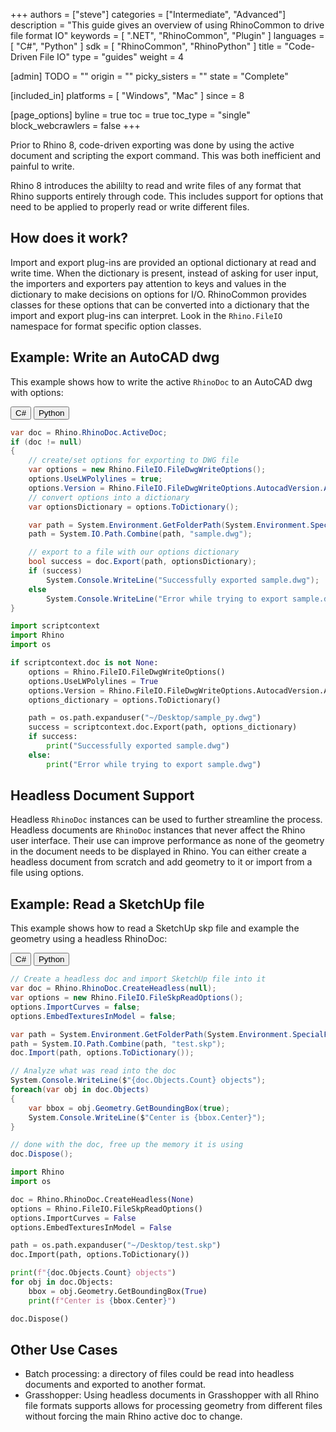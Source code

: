 +++
authors = ["steve"]
categories = ["Intermediate", "Advanced"]
description = "This guide gives an overview of using RhinoCommon to drive file format IO"
keywords = [ ".NET", "RhinoCommon", "Plugin" ]
languages = [ "C#", "Python" ]
sdk = [ "RhinoCommon", "RhinoPython" ]
title = "Code-Driven File IO"
type = "guides"
weight = 4

[admin]
TODO = ""
origin = ""
picky_sisters = ""
state = "Complete"

[included_in]
platforms = [ "Windows", "Mac" ]
since = 8

[page_options]
byline = true
toc = true
toc_type = "single"
block_webcrawlers = false
+++

Prior to Rhino 8, code-driven exporting was done by using the active document and scripting the export command. This was both inefficient and painful to write.

Rhino 8 introduces the abililty to read and write files of any format that Rhino supports entirely through code. This includes support for options that need to be applied to properly read or write different files.

## How does it work?

Import and export plug-ins are provided an optional dictionary at read and write time. When the dictionary is present, instead of asking for user input, the importers and exporters pay attention to keys and values in the dictionary to make decisions on options for I/O. RhinoCommon provides classes for these options that can be converted into a dictionary that the import and export plug-ins can interpret. Look in the `Rhino.FileIO` namespace for format specific option classes.

## Example: Write an AutoCAD dwg

This example shows how to write the active `RhinoDoc` to an AutoCAD dwg with options:

<div class="codetab">
  <button class="tablinks" onclick="openCodeTab(event, 'cs')" id="defaultOpen">C#</button>
  <button class="tablinks" onclick="openCodeTab(event, 'py')">Python</button>
</div>

<div class="tab-content">
<div class="codetab-content" id="cs">

```cs
var doc = Rhino.RhinoDoc.ActiveDoc;
if (doc != null)
{
    // create/set options for exporting to DWG file
    var options = new Rhino.FileIO.FileDwgWriteOptions();
    options.UseLWPolylines = true;
    options.Version = Rhino.FileIO.FileDwgWriteOptions.AutocadVersion.Acad2000;
    // convert options into a dictionary
    var optionsDictionary = options.ToDictionary();

    var path = System.Environment.GetFolderPath(System.Environment.SpecialFolder.Desktop);
    path = System.IO.Path.Combine(path, "sample.dwg");

    // export to a file with our options dictionary
    bool success = doc.Export(path, optionsDictionary);
    if (success)
        System.Console.WriteLine("Successfully exported sample.dwg");
    else
        System.Console.WriteLine("Error while trying to export sample.dwg");
}
```

</div>

<div class="codetab-content" id="py">

```py
import scriptcontext
import Rhino
import os

if scriptcontext.doc is not None:
    options = Rhino.FileIO.FileDwgWriteOptions()
    options.UseLWPolylines = True
    options.Version = Rhino.FileIO.FileDwgWriteOptions.AutocadVersion.Acad2000
    options_dictionary = options.ToDictionary()

    path = os.path.expanduser("~/Desktop/sample_py.dwg")
    success = scriptcontext.doc.Export(path, options_dictionary)
    if success:
        print("Successfully exported sample.dwg")
    else:
        print("Error while trying to export sample.dwg")
```

</div>
</div>

## Headless Document Support

Headless `RhinoDoc` instances can be used to further streamline the process. Headless documents are `RhinoDoc` instances that never affect the Rhino user interface. Their use can improve performance as none of the geometry in the document needs to be displayed in Rhino. You can either create a headless document from scratch and add geometry to it or import from a file using options.

## Example: Read a SketchUp file

This example shows how to read a SketchUp skp file and example the geometry using a headless RhinoDoc:

<div class="codetab">
  <button class="tablinks1" onclick="openCodeTab(event, 'cs1')" id="defaultOpen1">C#</button>
  <button class="tablinks1" onclick="openCodeTab(event, 'py1')">Python</button>
</div>

<div class="tab-content">
<div class="codetab-content1" id="cs1">

```cs
// Create a headless doc and import SketchUp file into it
var doc = Rhino.RhinoDoc.CreateHeadless(null);
var options = new Rhino.FileIO.FileSkpReadOptions();
options.ImportCurves = false;
options.EmbedTexturesInModel = false;

var path = System.Environment.GetFolderPath(System.Environment.SpecialFolder.Desktop);
path = System.IO.Path.Combine(path, "test.skp");
doc.Import(path, options.ToDictionary());

// Analyze what was read into the doc
System.Console.WriteLine($"{doc.Objects.Count} objects");
foreach(var obj in doc.Objects)
{
    var bbox = obj.Geometry.GetBoundingBox(true);
    System.Console.WriteLine($"Center is {bbox.Center}");
}

// done with the doc, free up the memory it is using
doc.Dispose();
```

</div>

<div class="codetab-content1" id="py1">

```py
import Rhino
import os

doc = Rhino.RhinoDoc.CreateHeadless(None)
options = Rhino.FileIO.FileSkpReadOptions()
options.ImportCurves = False
options.EmbedTexturesInModel = False

path = os.path.expanduser("~/Desktop/test.skp")
doc.Import(path, options.ToDictionary())

print(f"{doc.Objects.Count} objects")
for obj in doc.Objects:
    bbox = obj.Geometry.GetBoundingBox(True)
    print(f"Center is {bbox.Center}")

doc.Dispose()
```

</div>
</div>

## Other Use Cases

- Batch processing: a directory of files could be read into headless documents and exported to another format.
- Grasshopper: Using headless documents in Grasshopper with all Rhino file formats supports allows for processing geometry from different files without forcing the main Rhino active doc to change.